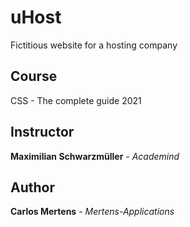 # uHost

Fictitious website for a hosting company

## Course

CSS - The complete guide 2021

## Instructor

**Maximilian Schwarzmüller** - _Academind_

## Author

**Carlos Mertens** - _Mertens-Applications_
